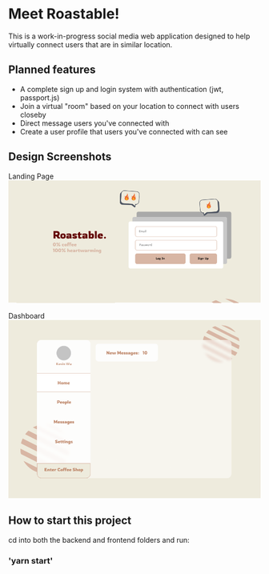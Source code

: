 # Meet Roastable!

This is a work-in-progress social media web application designed to help virtually connect users that are in similar location.

## Planned features

- A complete sign up and login system with authentication (jwt, passport.js)
- Join a virtual "room" based on your location to connect with users closeby
- Direct message users you've connected with
- Create a user profile that users you've connected with can see

## Design Screenshots

Landing Page
![Landing Page](./screenshots/landing.png?raw=true "Landing")

Dashboard
![Dashboard](./screenshots/dashboard.png?raw=true "Dashboard")

## How to start this project

cd into both the backend and frontend folders and run:

### 'yarn start'